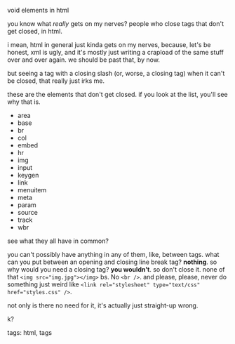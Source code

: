void elements in html

you know what _really_ gets on my nerves? people who close tags that don't get closed, in html.

i mean, html in general just kinda gets on my nerves, because, let's be honest, xml is ugly,
and it's mostly just writing a crapload of the same stuff over and over again. we should be
past that, by now.

but seeing a tag with a closing slash (or, worse, a closing tag) when it can't be closed,
that really just irks me.

these are the elements that don't get closed. if you look at the list, you'll see why that is.

* area
* base
* br
* col
* embed
* hr
* img
* input
* keygen
* link
* menuitem
* meta
* param
* source
* track
* wbr

see what they all have in common?

you can't possibly have anything in any of them, like, between tags. what can you put between
an opening and closing line break tag? **nothing**. so why would you need a closing tag?  **you wouldn't**.
so don't close it. none of that `<img src="img.jpg"></img>` bs. No `<br />`. and please, please,
never do something just weird like `<link rel="stylesheet" type="text/css" href="styles.css" />`.

not only is there no need for it, it's actually just straight-up wrong.

k?

tags: html, tags

